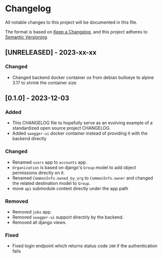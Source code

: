 # Changelog

All notable changes to this project will be documented in this file.

The format is based on [Keep a Changelog](https://keepachangelog.com/en/1.0.0/),
and this project adheres to [Semantic Versioning](https://semver.org/spec/v2.0.0.html).


## [UNRELEASED] - 2023-xx-xx

### Changed
* Changed backend docker container os from debian bullseye to alpine 3.17 to shrink the container size


## [0.1.0] - 2023-12-03
### Added
* This CHANGELOG file to hopefully serve as an evolving example of a
  standardized open source project CHANGELOG.
* Added `swagger-ui` docker container instead of providing it with the backend directly

### Changed
* Renamed `users` app to `accounts` app.
* `Organization` is based on django's `Group` model to add object permissions directly on it.
* Renamed `CommonInfo.owned_by_org` to `CommonInfo.owner` and changed the related destination 
  model to `Group`. 
* move `api` submodule content directly under the app path


### Removed
* Removed `jobs` app.
* Removed `swagger-ui` support directrly by the backend.
* Removed all django views.


### Fixed
* Fixed login endpoint which returns status code `200` if the authentication fails
